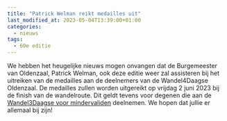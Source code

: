 ```yaml
---
title: "Patrick Welman reikt medailles uit"
last_modified_at: 2023-05-04T13:39:00+01:00
categories:
  - nieuws
tags:
  - 60e editie
---
```


We hebben het heugelijke nieuws mogen onvangen dat de Burgemeester van Oldenzaal, Patrick Welman, ook deze editie weer zal assisteren bij het uitreiken van de medailles aan de deelnemers van de Wandel4Daagse Oldenzaal. De medailles zullen worden uitgereikt op vrijdag 2 juni 2023 bij de finish van de wandelroute. Dit geldt tevens voor degenen die aan de [Wandel3Daagse voor mindervaliden](/routes/mindervalide) deelnemen. We hopen dat jullie er allemaal bij zijn!